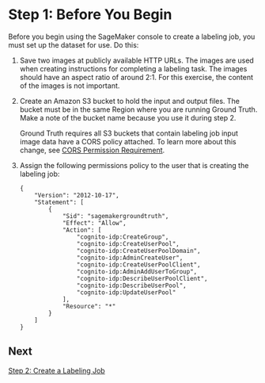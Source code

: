 # Step 1: Before You Begin<a name="sms-getting-started-step1"></a>

Before you begin using the SageMaker console to create a labeling job, you must set up the dataset for use\. Do this:

1. Save two images at publicly available HTTP URLs\. The images are used when creating instructions for completing a labeling task\. The images should have an aspect ratio of around 2:1\. For this exercise, the content of the images is not important\.

1. Create an Amazon S3 bucket to hold the input and output files\. The bucket must be in the same Region where you are running Ground Truth\. Make a note of the bucket name because you use it during step 2\.

   Ground Truth requires all S3 buckets that contain labeling job input image data have a CORS policy attached\. To learn more about this change, see [CORS Permission Requirement](sms-cors-update.md)\.

1. Assign the following permissions policy to the user that is creating the labeling job:

   ```
   {
       "Version": "2012-10-17",
       "Statement": [
           {
               "Sid": "sagemakergroundtruth",
               "Effect": "Allow",
               "Action": [
                   "cognito-idp:CreateGroup",
                   "cognito-idp:CreateUserPool",
                   "cognito-idp:CreateUserPoolDomain",
                   "cognito-idp:AdminCreateUser",
                   "cognito-idp:CreateUserPoolClient",
                   "cognito-idp:AdminAddUserToGroup",
                   "cognito-idp:DescribeUserPoolClient",
                   "cognito-idp:DescribeUserPool",
                   "cognito-idp:UpdateUserPool"
               ],
               "Resource": "*"
           }
       ]
   }
   ```

## Next<a name="step1-next"></a>

[Step 2: Create a Labeling Job](sms-getting-started-step2.md)